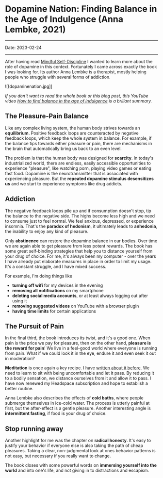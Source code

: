 # Dopamine Nation: Finding Balance in the Age of Indulgence (Anna Lembke, 2021)

----

Date: 2023-02-24

----

After having read [Mindful Self-Discipline](mindful-self-discipline) I wanted to learn more about the role of dopamine in this context. Fortunately I came across exactly the book I was looking for. Its author Anna Lembke is a therapist, mostly helping people who struggle with several forms of addiction.

![[dopaminenation.jpg]]

_If you don't want to read the whole book or this blog post, this YouTube video [How to find balance in the age of indulgence](https://www.youtube.com/watch?v=aEfkx3DsXjs) is a brillant summary._

## The Pleasure-Pain Balance
Like any complex living system, the human body strives towards an __equilibrium__. Positive feedback loops are counteracted by negative feedback loops, which keep the whole system in balance. For example, if the balance tips towards either pleasure or pain, there are mechanisms in the brain that automatically bring us back to an even level.

The problem is that the human body was designed for __scarcity__. In today's industrialized world, there are endless, easily accessible opportunities to experience "pleasure", like watching porn, playing video games or eating fast food. Dopamine is the neurotransmitter that is associated with experiencing pleasure. But the __repeated dopamine stimulus desensitizes us__ and we start to experience symptoms like drug addicts.

## Addiction
The negative feedback loops pile up and if consumption doesn't stop, tip the balance to the negative side. The highs become less high and we need to consume just to feel normal. We feel anxious, depressed, or experience insomnia. That's the __paradox of hedonism__, it ultimately leads to __anhedonia__, the inability to enjoy any kind of pleasure.

Only __abstinence__ can restore the dopamine balance in our bodies. Over time we are again able to get pleasure from less potent rewards. The book has some great self-binding strategies that help you to distance yourself from your drug of choice. For me, it's always been my computer - over the years I have already put elaborate measures in place in order to limit my usage. It's a constant struggle, and I have mixed success.

For example, I'm doing things like

 - __turning off wifi__ for my devices in the evening
 - __removing all notifications__ on my smartphone
 - __deleting social media accounts__, or at least always logging out after using it
 - __removing suggested videos__ on YouTube with a browser plugin
 - __having time limits__ for certain applications

## The Pursuit of Pain
In the final third, the book introduces its twist, and it's a good one. When pain is the price we pay for pleasure, then on the other hand, __pleasure is the reward for pain__! We live in a feel-good world where everyone is running from pain. What if we could look it in the eye, endure it and even seek it out in moderation?

__Meditation__ is once again a key recipe. I have [written about it before](what-do-i-gain-from-meditation). We need to learn to sit with being uncomfortable and let it pass. By reducing it to a bodily sensation, we distance ourselves from it and allow it to pass. I have now renewed my Headspace subscription and hope to establish a better routine.

Anna Lembke also describes the effects of __cold baths__, where people submerge themselves in ice-cold water. The process is utterly painful at first, but the after-effect is a gentle pleasure. Another interesting angle is __intermittent fasting__, if food is your drug of choice.

## Stop running away
Another highlight for me was the chapter on __radical honesty__. It's easy to justify your behavior if everyone else is also taking the path of cheap pleasures. Taking a clear, non-judgmental look at ones behavior patterns is not easy, but necessary if you really want to change.

The book closes with some powerful words on __immersing yourself into the world__ and into one's life, and not giving in to distractions and escapism.